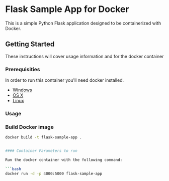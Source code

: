 # Flask Sample App for Docker

This is a simple Python Flask application designed to be containerized with Docker.

## Getting Started

These instructions will cover usage information and for the docker container 

### Prerequisities

In order to run this container you'll need docker installed.

* [Windows](https://docs.docker.com/docker-for-windows/install/)
* [OS X](https://docs.docker.com/docker-for-mac/install/)
* [Linux](https://docs.docker.com/engine/install/)

### Usage

### Build Docker image

```bash
docker build -t flask-sample-app .


#### Container Parameters to run

Run the docker container with the following command:

```bash
docker run -d -p 4000:5000 flask-sample-app
